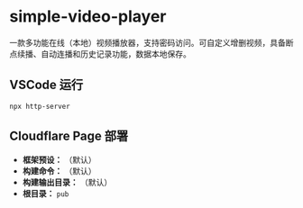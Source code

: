 # simple-video-player
一款多功能在线（本地）视频播放器，支持密码访问。可自定义增删视频，具备断点续播、自动连播和历史记录功能，数据本地保存。

## VSCode 运行

```
npx http-server
```

## Cloudflare Page 部署

*   **框架预设：** （默认）
*   **构建命令：** （默认）
*   **构建输出目录：** （默认）
*   **根目录：** `pub`
